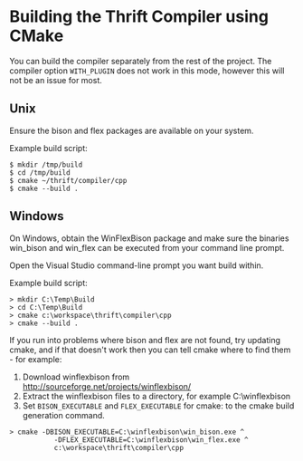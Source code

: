 # Building the Thrift Compiler using CMake #

You can build the compiler separately from the rest of the project.  The compiler
option `WITH_PLUGIN` does not work in this mode, however this will not be an issue
for most.

## Unix ##

Ensure the bison and flex packages are available on your system.

Example build script:
```
$ mkdir /tmp/build
$ cd /tmp/build
$ cmake ~/thrift/compiler/cpp
$ cmake --build .
```

## Windows ##

On Windows, obtain the WinFlexBison package and make sure the binaries win_bison and win_flex can be executed from your command line prompt.

Open the Visual Studio command-line prompt you want build within.

Example build script:
```
> mkdir C:\Temp\Build
> cd C:\Temp\Build
> cmake c:\workspace\thrift\compiler\cpp
> cmake --build .
```

If you run into problems where bison and flex are not found, try updating cmake, and if that doesn't work then you can tell cmake where to find them - for example:

1. Download winflexbison from http://sourceforge.net/projects/winflexbison/
2. Extract the winflexbison files to a directory, for example C:\winflexbison
3. Set `BISON_EXECUTABLE` and `FLEX_EXECUTABLE` for cmake: to the cmake build generation command.
```
> cmake -DBISON_EXECUTABLE=C:\winflexbison\win_bison.exe ^
           -DFLEX_EXECUTABLE=C:\winflexbison\win_flex.exe ^
           c:\workspace\thrift\compiler\cpp
```
